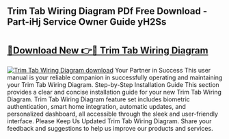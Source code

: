 ## Trim Tab Wiring Diagram PDf Free Download - Part-iHj Service Owner Guide yH2Ss

# <h2><a href="http://dfsti1e.blite.top/?on=Trim+Tab+Wiring+Diagram">🔗Download New 👉🔴 Trim Tab Wiring Diagram</a></h2>

[![Trim Tab Wiring Diagram download](https://i.imgur.com/lujVjoI.png)](http://dfsti1e.blite.top/?on=Trim+Tab+Wiring+Diagram)
Your Partner in Success This user manual is your reliable companion in successfully operating and maintaining your Trim Tab Wiring Diagram. Step-by-Step Installation Guide This section provides a clear and concise installation guide for your new Trim Tab Wiring Diagram. Trim Tab Wiring Diagram feature set includes biometric authentication, smart home integration, automatic updates, and personalized dashboard, all accessible through the sleek and user-friendly interface. Please Keep Us Updated Trim Tab Wiring Diagram. Share your feedback and suggestions to help us improve our products and services.
